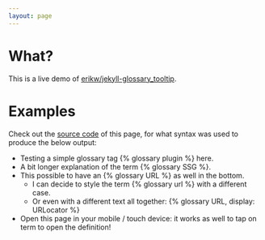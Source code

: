 ```yaml
---
layout: page
---
```


# What?
This is a live demo of [erikw/jekyll-glossary_tooltip](https://github.com/erikw/jekyll-glossary_tooltip).

# Examples
Check out the [source code](https://raw.githubusercontent.com/erikw/jekyll-glossary_tooltip/gh-pages-source/index.md) of this page, for what syntax was used to produce the below output:

* Testing a simple glossary tag {% glossary plugin %} here.
* A bit longer explanation of the term  {% glossary SSG %}.
* This possible to have an {% glossary URL %} as well in the bottom.
  * I can decide to style the term {% glossary url %} with a different case.
  * Or even with a different text all together: {% glossary URL, display: URLocator %}
* Open this page in your mobile / touch device: it works as well to tap on term to open the definition!
